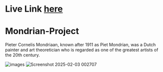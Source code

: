 # Live Link [here](https://nafiulantu.github.io/Mondrian-Project/)
# Mondrian-Project
Pieter Cornelis Mondriaan, known after 1911 as Piet Mondrian, was a Dutch painter and art theoretician who is regarded as one of the greatest artists of the 20th century.


![images](https://github.com/user-attachments/assets/77650ed7-1b4f-42dc-a9d4-fc0a709f3e58)
![Screenshot 2025-02-03 002707](https://github.com/user-attachments/assets/36fc91e7-766d-4f26-9f4e-879f288814b6)
